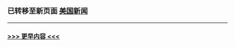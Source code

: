 
### 已转移至新页面 [美国新闻](E美国新闻.md?t=03310705) 


----
#### [ >>> 更早内容 <<< ](../indexes/nsc412-earlier.md)
